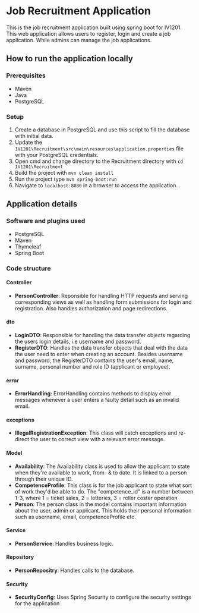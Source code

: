 # Job Recruitment Application
This is the job recruitment application built using spring boot for IV1201.
This web application allows users to register, login and create a job application. While admins can manage the job applications.

## How to run the application locally

### Prerequisites 
- Maven
- Java
- PostgreSQL

### Setup
1. Create a database in PostgreSQL and use this script to fill the database with initial data.
2. Update the `IV1201\Recruitment\src\main\resources\application.properties` file with your PostgreSQL credentials.
3. Open cmd and change directory to the Recruitment directory with ```cd IV1201\Recruitment```
4. Build the project with ```mvn clean install```
5. Run the project type ```mvn spring-boot:run```
6. Navigate to ```localhost:8080``` in a browser to access the application.

## Application details

### Software and plugins used
- PostgreSQL
- Maven
- Thymeleaf
- Spring Boot

### Code structure

#### Controller
- **PersonController**: Reponsible for handling HTTP requests and serving corresponding views as well as handling form submissions for login and registration. Also handles authorization and page redirections.

#### dto
- **LoginDTO**: Responsible for handling the data transfer objects regarding the users login details, i.e username and password.
- **RegisterDTO**: Handles the data transfer objects that deal with the data the user need to enter when creating an account. Besides username and password, the RegisterDTO contains 
the user's email, name, surname, personal number and role ID (applicant or employee).

#### error
- **ErrorHandling**: ErrorHandling contains methods to display error messages whenever a user enters a faulty detail such as an invalid email.

#### exceptions
- **IllegalRegistrationException**: This class will catch exceptions and re-direct the user to correct view with a relevant error message.

#### Model
- **Availability**: The Availability class is used to allow the applicant to state when they're available to work, from- & to date. It is linked to a person through their unique ID.
- **CompetenceProfile**: This class is for the job applicant to state what sort of work they'd be able to do. The "competence_id" is a number between 1-3, where 1 = ticket sales, 2 = lotteries, 3 = roller coster operation
- **Person**: The person class in the model contains important information about the user, admin or applicant. This holds their personal information such as username, email, competenceProfile etc. 

#### Service
- **PersonService**: Handles business logic.

#### Repository
- **PersonRepositry**: Handles calls to the database.

#### Security
- **SecurityConfig**: Uses Spring Security to configure the security settings for the application

